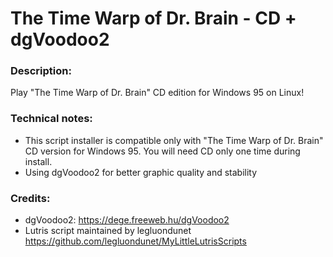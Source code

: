 # The Time Warp of Dr. Brain - CD + dgVoodoo2
### Description:
Play "The Time Warp of Dr. Brain" CD edition for Windows 95 on Linux!
### Technical notes:
- This script installer is compatible only with "The Time Warp of Dr. Brain" CD version for Windows 95. You will need CD only one time during install.
- Using dgVoodoo2 for better graphic quality and stability
### Credits:
- dgVoodoo2: https://dege.freeweb.hu/dgVoodoo2
- Lutris script maintained by legluondunet https://github.com/legluondunet/MyLittleLutrisScripts
